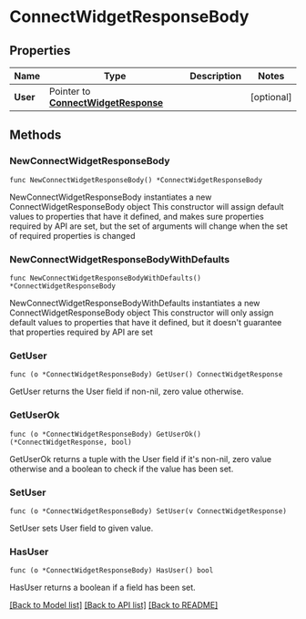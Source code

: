 # ConnectWidgetResponseBody

## Properties

Name | Type | Description | Notes
------------ | ------------- | ------------- | -------------
**User** | Pointer to [**ConnectWidgetResponse**](ConnectWidgetResponse.md) |  | [optional] 

## Methods

### NewConnectWidgetResponseBody

`func NewConnectWidgetResponseBody() *ConnectWidgetResponseBody`

NewConnectWidgetResponseBody instantiates a new ConnectWidgetResponseBody object
This constructor will assign default values to properties that have it defined,
and makes sure properties required by API are set, but the set of arguments
will change when the set of required properties is changed

### NewConnectWidgetResponseBodyWithDefaults

`func NewConnectWidgetResponseBodyWithDefaults() *ConnectWidgetResponseBody`

NewConnectWidgetResponseBodyWithDefaults instantiates a new ConnectWidgetResponseBody object
This constructor will only assign default values to properties that have it defined,
but it doesn't guarantee that properties required by API are set

### GetUser

`func (o *ConnectWidgetResponseBody) GetUser() ConnectWidgetResponse`

GetUser returns the User field if non-nil, zero value otherwise.

### GetUserOk

`func (o *ConnectWidgetResponseBody) GetUserOk() (*ConnectWidgetResponse, bool)`

GetUserOk returns a tuple with the User field if it's non-nil, zero value otherwise
and a boolean to check if the value has been set.

### SetUser

`func (o *ConnectWidgetResponseBody) SetUser(v ConnectWidgetResponse)`

SetUser sets User field to given value.

### HasUser

`func (o *ConnectWidgetResponseBody) HasUser() bool`

HasUser returns a boolean if a field has been set.


[[Back to Model list]](../README.md#documentation-for-models) [[Back to API list]](../README.md#documentation-for-api-endpoints) [[Back to README]](../README.md)


